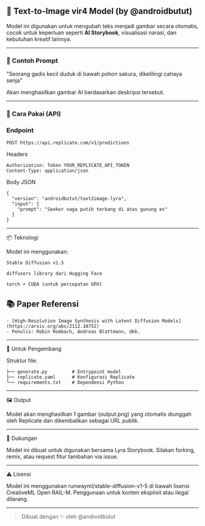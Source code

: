 
## 🎨 Text-to-Image vir4 Model (by @androidbutut)

Model ini digunakan untuk mengubah teks menjadi gambar secara otomatis, cocok untuk keperluan seperti **AI Storybook**, visualisasi narasi, dan kebutuhan kreatif lainnya.

---

### 🔮 Contoh Prompt

"Seorang gadis kecil duduk di bawah pohon sakura, dikelilingi cahaya senja"

Akan menghasilkan gambar AI berdasarkan deskripsi tersebut.

---

### 🚀 Cara Pakai (API)

### Endpoint
```http
POST https://api.replicate.com/v1/predictions
```
Headers
```
Authorization: Token YOUR_REPLICATE_API_TOKEN
Content-Type: application/json
```
Body JSON
```
{
  "version": "androidbutut/text2image-lyra",
  "input": {
    "prompt": "Seekor naga putih terbang di atas gunung es"
  }
}
```

---

📦 Teknologi

Model ini menggunakan:
```
Stable Diffusion v1.5

diffusers library dari Hugging Face

torch + CUDA (untuk percepatan GPU)
```

## 📚 Paper Referensi

```
- [High-Resolution Image Synthesis with Latent Diffusion Models](https://arxiv.org/abs/2112.10752)
- Penulis: Robin Rombach, Andreas Blattmann, dkk.
```
---

🧠 Untuk Pengembang

Struktur file:
```
├── generate.py         # Entrypoint model
├── replicate.yaml      # Konfigurasi Replicate
└── requirements.txt    # Dependensi Python
```

---

🖼️ Output

Model akan menghasilkan 1 gambar (output.png) yang otomatis diunggah oleh Replicate dan dikembalikan sebagai URL publik.


---

💬 Dukungan

Model ini dibuat untuk digunakan bersama Lyra Storybook.
Silakan forking, remix, atau request fitur tambahan via issue.


---

⚠️ Lisensi

Model ini menggunakan runwayml/stable-diffusion-v1-5 di bawah lisensi CreativeML Open RAIL-M.
Penggunaan untuk konten eksplisit atau ilegal dilarang.


---

> Dibuat dengan ✨ oleh @androidbutut

